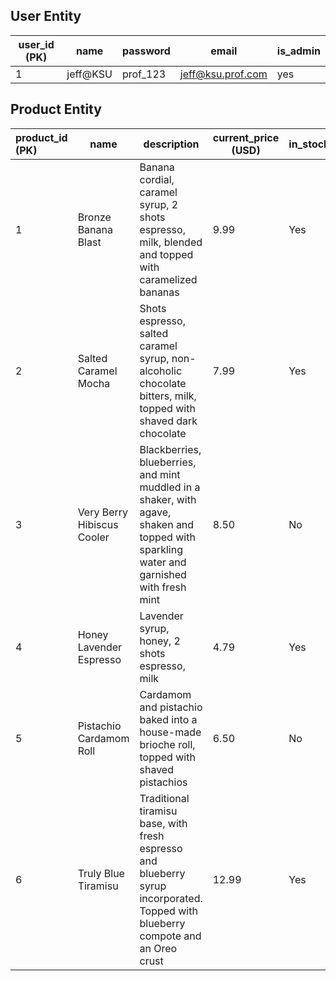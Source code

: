 ## User Entity

| user_id (PK) | name     | password | email             | is_admin |
| ------------ | -------- | -------- | ----------------- | -------- |
| 1            | jeff@KSU | prof_123 | jeff@ksu.prof.com | yes      |

## Product Entity



| product_id (PK) | name                       | description                                                  | current_price (USD) | in_stock | Picture                                                      |
| :-------------- | -------------------------- | ------------------------------------------------------------ | ------------------- | -------- | ------------------------------------------------------------ |
| 1               | Bronze Banana Blast        | Banana cordial, caramel syrup, 2 shots espresso, milk, blended and topped with 						caramelized bananas | 9.99                | Yes      | ![](C:\Users\tyork\Downloads\image.png)                      |
| 2               | Salted Caramel Mocha       | Shots espresso, salted caramel syrup, non-alcoholic chocolate bitters, milk, topped with shaved dark chocolate | 7.99                | Yes      | ![](C:\Users\tyork\Downloads\freepik__background__21897.png) |
| 3               | Very Berry Hibiscus Cooler | Blackberries, blueberries, and mint muddled in a shaker, with agave, shaken and topped with sparkling water and garnished with fresh mint | 8.50                | No       | ![](C:\Users\tyork\Downloads\pngtree-purple-drink-in-a-plastic-cup-with-condensation-droplets-on-it-png-image_12734279.png) |
| 4               | Honey Lavender Espresso    | Lavender syrup, honey, 2 shots espresso, milk                | 4.79                | Yes      | ![](C:\Users\tyork\Downloads\freepik__upload__62376 (1).png) |
| 5               | Pistachio Cardamom Roll    | Cardamom and pistachio baked into a house-made brioche roll, topped with shaved pistachios | 6.50                | No       | ![](C:\Users\tyork\Downloads\png-baked-garlic-bread-isolated-white-background-top-view.jpg) |
| 6               | Truly Blue Tiramisu        | Traditional tiramisu base, with fresh espresso and blueberry syrup incorporated. Topped with blueberry compote and an Oreo crust | 12.99               | Yes      | ![](C:\Users\tyork\OneDrive\Desktop\tiramisu.png)            |
